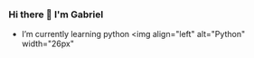 ### Hi there 👋 I'm Gabriel


-  I’m currently learning python <img align="left" alt="Python" width="26px" <!--src="https://raw.githubusercontent.com/github/explore/80688e429a7d4ef2fca1e82350fe8e3517d3494d/topics/python/python.png%22/%3E
-->

<!--
**GabrielByte/GabrielByte** is a ✨ _special_ ✨ repository because its `README.md` (this file) appears on your GitHub profile.

Here are some ideas to get you started:

- 🔭 I’m currently working on ...
- 🌱 I’m currently learning ...
- 👯 I’m looking to collaborate on ...
- 🤔 I’m looking for help with ...
- 💬 Ask me about ...
- 📫 How to reach me: ...
- 😄 Pronouns: ...
- ⚡ Fun fact: ...
-->
